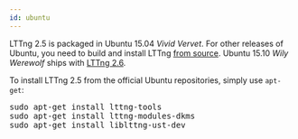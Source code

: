 ```yaml
---
id: ubuntu
---
```


LTTng 2.5 is packaged in Ubuntu 15.04 _Vivid Vervet_. For other
releases of Ubuntu, you need to build and install LTTng
[from source](#doc-building-from-source). Ubuntu 15.10 _Wily Werewolf_
ships with <a href="/docs/v2.6/" class="ext">LTTng 2.6</a>.

To install LTTng 2.5 from the official Ubuntu repositories,
simply use `apt-get`:

<pre class="term">
sudo apt-get install lttng-tools
sudo apt-get install lttng-modules-dkms
sudo apt-get install liblttng-ust-dev
</pre>
